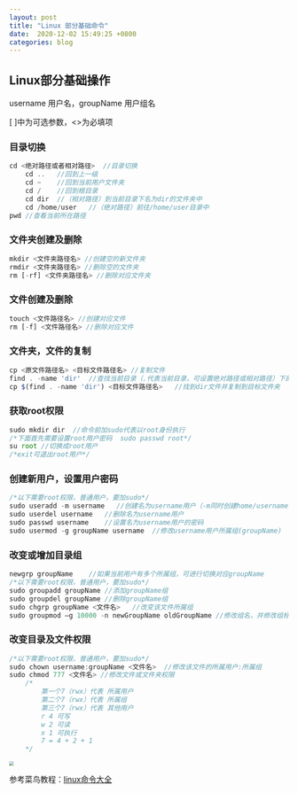```yaml
---
layout: post
title: "Linux 部分基础命令"
date:  2020-12-02 15:49:25 +0800
categories: blog
---
```

## Linux部分基础操作

username  用户名，groupName 用户组名

[ ]中为可选参数，<>为必填项

### 目录切换
```js
cd <绝对路径或者相对路径>  //目录切换
    cd ..   //回到上一级
    cd ~    //回到当前用户文件夹
    cd /    //回到根目录
    cd dir  //（相对路径）到当前目录下名为dir的文件夹中
    cd /home/user   //（绝对路径）前往/home/user目录中 
pwd //查看当前所在路径
```
### 文件夹创建及删除
```js
mkdir <文件夹路径名> //创建空的新文件夹
rmdir <文件夹路径名> //删除空的文件夹
rm [-rf] <文件夹路径名> //删除对应文件夹
```
### 文件创建及删除
```js
touch <文件路径名> //创建对应文件
rm [-f] <文件路径名> //删除对应文件
```
### 文件夹，文件的复制
```js
cp <原文件路径名> <目标文件路径名> //复制文件
find . -name 'dir'  //查找当前目录（.代表当前目录，可设置绝对路径或相对路径）下的dir文件夹
cp $(find . -name 'dir') <目标文件路径名>   //找到dir文件并复制到目标文件夹
```
### 获取root权限
```js
sudo mkdir dir  //命令前加sudo代表以root身份执行
/*下面首先需要设置root用户密码  sudo passwd root*/
su root //切换成root用户
/*exit可退出root用户*/
```
### 创建新用户，设置用户密码
```js
/*以下需要root权限，普通用户，要加sudo*/
sudo useradd -m username   //创建名为username用户（-m同时创建home/username文件夹）
sudo userdel username   //删除名为username用户
sudo passwd username    //设置名为username用户的密码
sudo usermod -g groupName username  //修改username用户所属组(groupName)
```
### 改变或增加目录组
```js
newgrp groupName    //如果当前用户有多个所属组，可进行切换对应groupName
/*以下需要root权限，普通用户，要加sudo*/
sudo groupadd groupName //添加groupName组
sudo groupdel groupName //删除groupName组
sudo chgrp groupName <文件名>   //改变该文件所属组
sudo groupmod –g 10000 -n newGroupName oldGroupName //修改组名，并修改组标识符为10000
```
### 改变目录及文件权限
```js
/*以下需要root权限，普通用户，要加sudo*/
sudo chown username:groupName <文件名>  //修改该文件的所属用户:所属组
sudo chmod 777 <文件名> //修改文件或文件夹权限
    /*
        第一个7（rwx）代表 所属用户
        第二个7（rwx）代表 所属组
        第三个7（rwx）代表 其他用户
        r 4 可写
        w 2 可读
        x 1 可执行
        7 = 4 + 2 + 1
    */
```
<img src="{{site.baseurl}}/assets/power.png" style="zoom: 50%;" />

参考菜鸟教程：[linux命令大全](https://www.runoob.com/linux/linux-command-manual.html)
